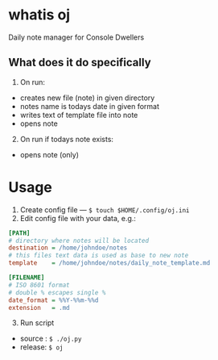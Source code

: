 # whatis oj
Daily note manager for Console Dwellers

## What does it do specifically
1. On run:
- creates new file (note) in given directory
- notes name is todays date in given format
- writes text of template file into note 
- opens note

2. On run if todays note exists:
- opens note (only)

# Usage
1. Create config file — `$ touch $HOME/.config/oj.ini` 
2. Edit config file with your data, e.g.:
```ini
[PATH]
# directory where notes will be located
destination = /home/johndoe/notes
# this files text data is used as base to new note
template    = /home/johndoe/notes/daily_note_template.md

[FILENAME]
# ISO 8601 format
# double % escapes single %
date_format = %%Y-%%m-%%d
extension   = .md
```
3. Run script 
- source : `$ ./oj.py`
- release: `$ oj`
